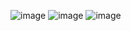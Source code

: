 ![image](https://github.com/LabyedBlanco/Pharmacie-Management-System-/assets/126405280/fa0d0e18-ac06-409a-8e62-b7d333cbbedf)
![image](https://github.com/LabyedBlanco/Pharmacie-Management-System-/assets/126405280/bfdef573-a5aa-4a5d-a228-90ee50d17da7)
![image](https://github.com/LabyedBlanco/Pharmacie-Management-System-/assets/126405280/e11582a4-a87f-4127-87a1-7af8ecd5a718)
